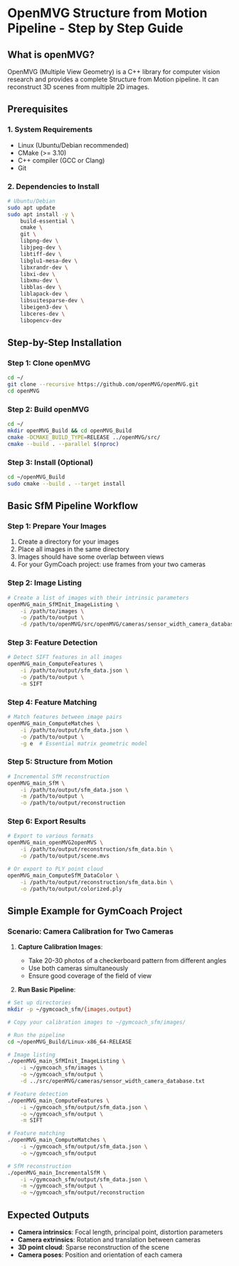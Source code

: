 # OpenMVG Structure from Motion Pipeline - Step by Step Guide

## What is openMVG?
OpenMVG (Multiple View Geometry) is a C++ library for computer vision research and provides a complete Structure from Motion pipeline. It can reconstruct 3D scenes from multiple 2D images.

## Prerequisites

### 1. System Requirements
- Linux (Ubuntu/Debian recommended)
- CMake (>= 3.10)
- C++ compiler (GCC or Clang)
- Git

### 2. Dependencies to Install

```bash
# Ubuntu/Debian
sudo apt update
sudo apt install -y \
    build-essential \
    cmake \
    git \
    libpng-dev \
    libjpeg-dev \
    libtiff-dev \
    libglu1-mesa-dev \
    libxrandr-dev \
    libxi-dev \
    libxmu-dev \
    libblas-dev \
    liblapack-dev \
    libsuitesparse-dev \
    libeigen3-dev \
    libceres-dev \
    libopencv-dev
```

## Step-by-Step Installation

### Step 1: Clone openMVG
```bash
cd ~/
git clone --recursive https://github.com/openMVG/openMVG.git
cd openMVG
```

### Step 2: Build openMVG
```bash
cd ~/
mkdir openMVG_Build && cd openMVG_Build
cmake -DCMAKE_BUILD_TYPE=RELEASE ../openMVG/src/
cmake --build . --parallel $(nproc)
```

### Step 3: Install (Optional)
```bash
cd ~/openMVG_Build
sudo cmake --build . --target install
```

## Basic SfM Pipeline Workflow

### Step 1: Prepare Your Images
1. Create a directory for your images
2. Place all images in the same directory
3. Images should have some overlap between views
4. For your GymCoach project: use frames from your two cameras

### Step 2: Image Listing
```bash
# Create a list of images with their intrinsic parameters
openMVG_main_SfMInit_ImageListing \
    -i /path/to/images \
    -o /path/to/output \
    -d /path/to/openMVG/src/openMVG/cameras/sensor_width_camera_database.txt
```

### Step 3: Feature Detection
```bash
# Detect SIFT features in all images
openMVG_main_ComputeFeatures \
    -i /path/to/output/sfm_data.json \
    -o /path/to/output \
    -m SIFT
```

### Step 4: Feature Matching
```bash
# Match features between image pairs
openMVG_main_ComputeMatches \
    -i /path/to/output/sfm_data.json \
    -o /path/to/output \
    -g e  # Essential matrix geometric model
```

### Step 5: Structure from Motion
```bash
# Incremental SfM reconstruction
openMVG_main_SfM \
    -i /path/to/output/sfm_data.json \
    -m /path/to/output \
    -o /path/to/output/reconstruction
```

### Step 6: Export Results
```bash
# Export to various formats
openMVG_main_openMVG2openMVS \
    -i /path/to/output/reconstruction/sfm_data.bin \
    -o /path/to/output/scene.mvs

# Or export to PLY point cloud
openMVG_main_ComputeSfM_DataColor \
    -i /path/to/output/reconstruction/sfm_data.bin \
    -o /path/to/output/colorized.ply
```

## Simple Example for GymCoach Project

### Scenario: Camera Calibration for Two Cameras

1. **Capture Calibration Images**:
   - Take 20-30 photos of a checkerboard pattern from different angles
   - Use both cameras simultaneously
   - Ensure good coverage of the field of view

2. **Run Basic Pipeline**:
```bash
# Set up directories
mkdir -p ~/gymcoach_sfm/{images,output}

# Copy your calibration images to ~/gymcoach_sfm/images/

# Run the pipeline
cd ~/openMVG_Build/Linux-x86_64-RELEASE

# Image listing
./openMVG_main_SfMInit_ImageListing \
    -i ~/gymcoach_sfm/images \
    -o ~/gymcoach_sfm/output \
    -d ../src/openMVG/cameras/sensor_width_camera_database.txt

# Feature detection
./openMVG_main_ComputeFeatures \
    -i ~/gymcoach_sfm/output/sfm_data.json \
    -o ~/gymcoach_sfm/output \
    -m SIFT

# Feature matching
./openMVG_main_ComputeMatches \
    -i ~/gymcoach_sfm/output/sfm_data.json \
    -o ~/gymcoach_sfm/output

# SfM reconstruction
./openMVG_main_IncrementalSfM \
    -i ~/gymcoach_sfm/output/sfm_data.json \
    -m ~/gymcoach_sfm/output \
    -o ~/gymcoach_sfm/output/reconstruction
```

## Expected Outputs

- **Camera intrinsics**: Focal length, principal point, distortion parameters
- **Camera extrinsics**: Rotation and translation between cameras
- **3D point cloud**: Sparse reconstruction of the scene
- **Camera poses**: Position and orientation of each camera
